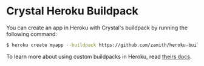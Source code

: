# Crystal Heroku Buildpack

You can create an app in Heroku with Crystal's buildpack by running the
following command:

```bash
$ heroku create myapp --buildpack https://github.com/zamith/heroku-buildpack-crystal.git
```

To learn more about using custom buildpacks in Heroku, read [theirs docs](https://devcenter.heroku.com/articles/third-party-buildpacks#using-a-custom-buildpack).
